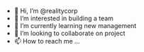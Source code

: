 - 👋 Hi, I’m @realitycorp
- 👀 I’m interested in building a team
- 🌱 I’m currently learning new management
- 💞️ I’m looking to collaborate on project
- 📫 How to reach me ...

<!---
realitycorp/realitycorp is a ✨ special ✨ repository because its `README.md` (this file) appears on your GitHub profile.
You can click the Preview link to take a look at your changes.
--->
